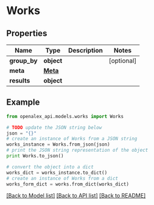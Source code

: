 # Works


## Properties

Name | Type | Description | Notes
------------ | ------------- | ------------- | -------------
**group_by** | **object** |  | [optional] 
**meta** | [**Meta**](Meta.md) |  | 
**results** | **object** |  | 

## Example

```python
from openalex_api.models.works import Works

# TODO update the JSON string below
json = "{}"
# create an instance of Works from a JSON string
works_instance = Works.from_json(json)
# print the JSON string representation of the object
print Works.to_json()

# convert the object into a dict
works_dict = works_instance.to_dict()
# create an instance of Works from a dict
works_form_dict = works.from_dict(works_dict)
```
[[Back to Model list]](../README.md#documentation-for-models) [[Back to API list]](../README.md#documentation-for-api-endpoints) [[Back to README]](../README.md)


